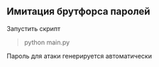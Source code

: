 ## Имитация брутфорса паролей

Запустить скрипт

> python main.py

Пароль для атаки генерируется автоматически
